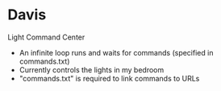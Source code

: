 Davis
=====

Light Command Center
- An infinite loop runs and waits for commands (specified in commands.txt)
- Currently controls the lights in my bedroom
- "commands.txt" is required to link commands to URLs
